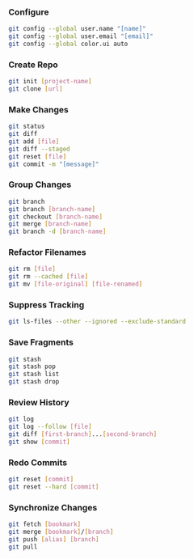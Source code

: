 ### Configure
```bash
git config --global user.name "[name]"
git config --global user.email "[email]"
git config --global color.ui auto
```

### Create Repo
```bash
git init [project-name]
git clone [url]
```

### Make Changes
```bash
git status
git diff
git add [file]
git diff --staged
git reset [file]
git commit -m "[message]"
```

### Group Changes
```bash
git branch
git branch [branch-name]
git checkout [branch-name]
git merge [branch-name]
git branch -d [branch-name]
```

### Refactor Filenames
```bash
git rm [file]
git rm --cached [file]
git mv [file-original] [file-renamed]
```

### Suppress Tracking
```bash
git ls-files --other --ignored --exclude-standard
```

### Save Fragments
```bash
git stash
git stash pop
git stash list
git stash drop
```

### Review History
```bash
git log
git log --follow [file]
git diff [first-branch]...[second-branch]
git show [commit]
```

### Redo Commits
```bash
git reset [commit]
git reset --hard [commit]
```

### Synchronize Changes
```bash
git fetch [bookmark]
git merge [bookmark]/[branch]
git push [alias] [branch]
git pull
```

